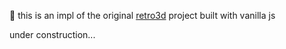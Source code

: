 🍦 this is an impl of the original [retro3d](https://github.com/valjalla/retro3d) project built with vanilla js

under construction...